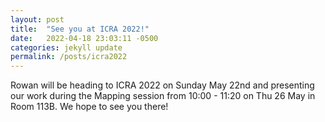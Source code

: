 ```yaml
---
layout: post
title:  "See you at ICRA 2022!"
date:   2022-04-18 23:03:11 -0500
categories: jekyll update
permalink: /posts/icra2022
---
```

Rowan will be heading to ICRA 2022 on Sunday May 22nd and presenting our work during the Mapping session from 10:00 - 11:20 on Thu 26 May in Room 113B. We hope to see you there!
